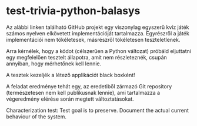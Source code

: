 # test-trivia-python-balasys

Az alábbi linken található GitHub projekt egy viszonylag egyszerű kvíz játék
számos nyelven elkövetett implementációját tartalmazza.
Egyrészről a játék implementációi nem tökéletesek,
másrészről tökéletesen teszteletlenek.

Arra kérnélek, hogy a kódot (célszerűen a Python változat)
próbáld eljuttatni egy megfelelően tesztelt állapotra,
amit nem részleteznék, csupán annyiban, hogy mérhetőnek kell lennie.

A tesztek kezeljék a létező applikációt black boxként!

A feladat eredménye tehát egy, az eredetiből zármazó Git repository
(természetesen nem kell publikusnak lennie),
ami tartalmazza a végeredmény elérése során megtett változtatásokat.

Characterization test:
    Test goal is to preserve.
    Document the actual current behaviour of the system.